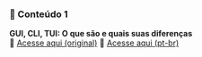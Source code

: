 ### 📌 Conteúdo 1

**GUI, CLI, TUI: O que são e quais suas diferenças**  
🔗 [Acesse aqui (original)](https://itsfoss.com/gui-cli-tui/?utm_source=chatgpt.com)
🔗 [Acesse aqui (pt-br)](https://itsfoss-com.translate.goog/gui-cli-tui/?_x_tr_sl=en&_x_tr_tl=pt&_x_tr_hl=pt-BR&_x_tr_pto=wapp)